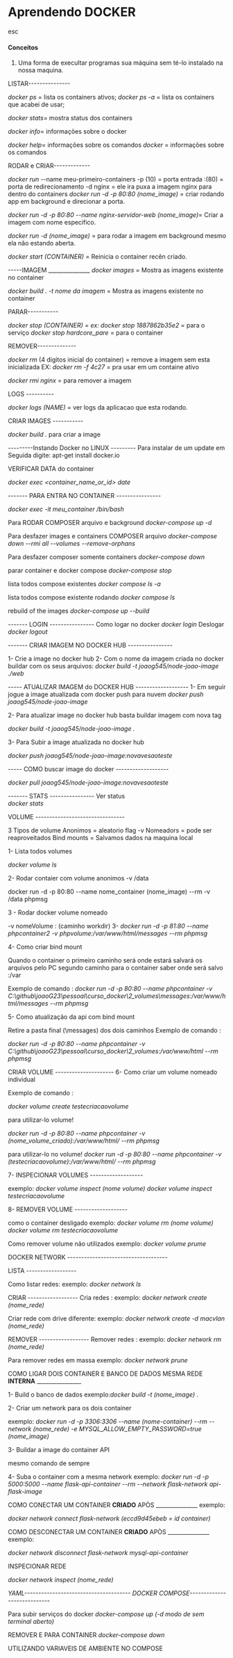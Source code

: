 # Aprendendo DOCKER

esc

#### Conceitos

1. Uma forma de execultar programas sua máquina sem té-lo instalado na nossa maquina.

LISTAR---------------

_docker ps_ = lista os containers ativos;
_docker ps -a_ = lista os containers que acabei de usar;

_docker stats_= mostra status dos containers

_docker info_= informações sobre o docker

_docker help_= informações sobre os comandos
_docker <sub-comando> <opcoes>_= informações sobre os comandos

RODAR e CRIAR-------------

_docker run_ --name meu-primeiro-containers -p (10) = porta entrada :(80) = porta de redirecionamento -d nginx = ele ira puxa a imagem nginx para dentro do containers
_docker run -d -p 80:80 (nome_image)_ = criar rodando app em background e direcionar a porta.

_docker run -d -p 80:80 --name nginx-servidor-web (nome_image)_= Criar a imagem com nome especifico.

_docker run -d (nome_image)_ = para rodar a imagem em background mesmo ela não estando aberta.

_docker start (CONTAINER)_ = Reinicia o container recên criado.


-----IMAGEM _______________
_docker images_ = Mostra as imagens existente no container


_docker build . -t nome da imagem_ = Mostra as imagens existente no container

PARAR-----------

_docker stop (CONTAINER) = ex: docker stop 1887862b35e2_ = para o serviço
_docker stop hardcore_pare_ = para o container

REMOVER--------------

_docker rm_ (4 digitos inicial do container) = remove a imagem sem esta inicializada
EX:
_docker rm -f 4c27_ = pra usar em um containe ativo

_docker rmi nginx_ = para remover a imagem

LOGS ----------

_docker logs (NAME)_ = ver logs da aplicacao que esta rodando.

CRIAR IMAGES -----------

_docker build ._ para criar a image

---------Instando Docker no LINUX ---------
Para instalar de um update
em Seguida digite:
apt-get install docker.io


VERIFICAR DATA do container

*docker exec <container_name_or_id> date*


------- PARA ENTRA NO CONTAINER ----------------

*docker exec -it meu_container /bin/bash*


Para RODAR COMPOSER arquivo e background
*docker-compose up -d*

Para desfazer images e containers COMPOSER arquivo
*docker-compose down --rmi all --volumes --remove-orphans*

Para desfazer composer somente containers
*docker-compose down*

parar container e docker compose
*docker-compose stop*

lista todos compose existentes
*docker compose ls -a*

lista todos compose existente rodando
*docker compose ls*

rebuild of the images 
*docker-compose up --build*


------- LOGIN ----------------
Como logar no docker 
*docker login*
Deslogar
*docker logout*





------- CRIAR IMAGEM NO DOCKER HUB ----------------

1- Crie a image no docker hub 
2- Com o nome da imagem criada no docker buildar
com os seus arquivos:
*docker build -t joaog545/node-joao-image ./web*

----- ATUALIZAR IMAGEM do DOCKER HUB -------------------
1- Em seguir jogue a image atualizada com docker 
push para nuvem
*docker push joaog545/node-joao-image*

2- Para atualizar image no docker hub basta buildar
imagem com nova tag

*docker build -t joaog545/node-joao-image .*

3- Para Subir a image atualizada no docker hub 

*docker push joaog545/node-joao-image:novavesaoteste*

----- COMO buscar image do docker  ------------------- 

*docker pull joaog545/node-joao-image:novavesaoteste*

------- STATS ----------------
Ver status  
*docker stats*


VOLUME --------------------------------

3 Tipos de volume 
Anonimos  = aleatorio flag -v 
Nomeadors  = pode ser reaproveitados
Bind mounts  = Salvamos dados na maquina
local


1- Lista todos volumes

*docker volume ls*

2- Rodar contaier com volume anonimos -v /data

docker run -d -p 80:80 --name nome_container (nome_image) --rm -v /data phpmsg

3 - Rodar docker volume nomeado 

-v nomeVolume : (caminho workdir)
3- *docker run -d -p 81:80 --name phpcontainer2 -v phpvolume:/var/www/html/messages --rm phpmsg*


4- Como criar bind mount 

Quando o container o 
primeiro caminho será onde estará salvará os arquivos pelo PC 
segundo caminho para o container saber onde será salvo
:/var


Exemplo de comando :
*docker run -d -p 80:80 --name phpcontainer -v C:\github\joaoG23\pessoal\curso_docker\2_volumes\messages:/var/www/html/messages --rm phpmsg*



5- Como atualização da api com bind mount 

Retire a pasta final (\messages) dos dois caminhos
Exemplo de comando :

*docker run -d -p 80:80 --name phpcontainer -v C:\github\joaoG23\pessoal\curso_docker\2_volumes\:/var/www/html --rm phpmsg*


CRIAR VOLUME ---------------------
6- Como criar um volume nomeado individual 

Exemplo de comando :

*docker volume create testecriacaovolume*


para utilizar-lo volume!

*docker run -d -p 80:80 --name phpcontainer -v (nome_volume_criado):/var/www/html/ --rm phpmsg* 

para utilizar-lo no volume!
*docker run -d -p 80:80 --name phpcontainer -v (testecriacaovolume):/var/www/html/ --rm phpmsg*  


7- INSPECIONAR VOLUMES -------------------

exemplo: 
*docker volume inspect (nome volume)*
*docker volume inspect testecriacaovolume*

8- REMOVER VOLUME -------------------

como o container desligado
exemplo: 
*docker volume rm (nome volume)*
*docker volume rm testecriacaovolume*

Como remover volume não utilizados
exemplo: 
*docker volume prume*


DOCKER NETWORK ------------------------------------

LISTA ------------------

Como listar redes:
exemplo: 
*docker network ls*


CRIAR ------------------
Cria redes :
exemplo: 
*docker network create (nome_rede)*


Criar rede com drive diferente:
exemplo: 
*docker network create -d macvlan (nome_rede)*


REMOVER ------------------
Remover redes :
exemplo: 
*docker network rm (nome_rede)*

Para remover redes em massa 
exemplo:
*docker network prune*

COMO LIGAR DOIS CONTAINER E BANCO DE DADOS MESMA REDE __INTERNA__ ________________

1- Build o banco de dados
exemplo:*docker build -t (nome_image) .*

2- Criar um network para os dois container 

exemplo:
*docker run -d -p 3306:3306 --name (nome-container) --rm --network (nome_rede) -e MYSQL_ALLOW_EMPTY_PASSWORD=true (nome_image)*

3- Buildar a image do container API

mesmo comando de sempre 

4- Suba o container com a mesma network
exemplo:
*docker run -d -p 5000:5000 --name flask-api-container --rm --network flask-network api-flask-image*


COMO CONECTAR UM CONTAINER __CRIADO__ APÒS _______________
exemplo:


*docker network connect flask-network (eccd9d45ebeb = id container)*

COMO DESCONECTAR UM CONTAINER __CRIADO__ APÒS _______________
exemplo:

*docker network disconnect flask-network mysql-api-container*

INSPECIONAR REDE 

*docker network inspect (nome_rede)*



*YAML--------------------------------------*
*DOCKER COMPOSE----------------------------*

Para subir serviços do docker
*docker-compose up (-d modo de sem terminal aberto)*


REMOVER E PARA CONTAINER
*docker-compose down*



UTILIZANDO VARIAVEIS DE AMBIENTE NO COMPOSE


